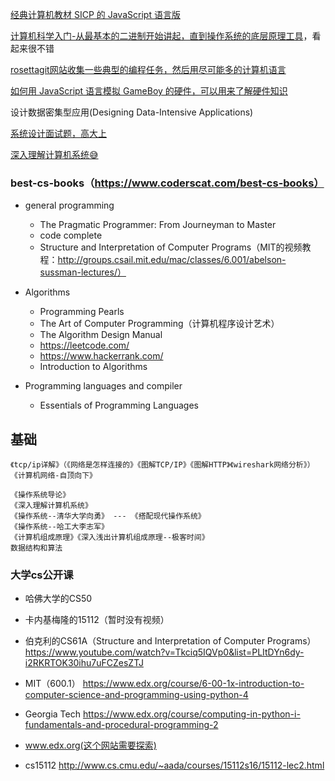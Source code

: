 [经典计算机教材 SICP 的 JavaScript 语言版](https://sicp.comp.nus.edu.sg/)

[计算机科学入门-从最基本的二进制开始讲起，直到操作系统的底层原理工具](https://www.bottomupcs.com/index.xhtml)，看起来很不错

[rosettagit网站收集一些典型的编程任务，然后用尽可能多的计算机语言](https://rosettagit.org/)

[如何用 JavaScript 语言模拟 GameBoy 的硬件，可以用来了解硬件知识](http://imrannazar.com/GameBoy-Emulation-in-JavaScript:-The-CPU)

设计数据密集型应用(Designing Data-Intensive Applications)

[系统设计面试题，高大上](https://www.educative.io/courses/grokking-the-system-design-interview?aff=BYZE)

[深入理解计算机系统😅](https://wdxtub.com/csapp/thin-csapp-0/2016/04/16/)

### best-cs-books（https://www.coderscat.com/best-cs-books）
- general programming
    - The Pragmatic Programmer: From Journeyman to Master
    - code complete
    - Structure and Interpretation of Computer Programs（MIT的视频教程：http://groups.csail.mit.edu/mac/classes/6.001/abelson-sussman-lectures/）

-  Algorithms
    - Programming Pearls
    - The Art of Computer Programming（计算机程序设计艺术）
    - The Algorithm Design Manual
    - https://leetcode.com/
    - https://www.hackerrank.com/
    - Introduction to Algorithms

- Programming languages and compiler
    - Essentials of Programming Languages


## 基础
    
    《tcp/ip详解》（《网络是怎样连接的》《图解TCP/IP》《图解HTTP》《wireshark网络分析》）
    《计算机网络-自顶向下》
   
    《操作系统导论》
    《深入理解计算机系统》
    《操作系统--清华大学向勇》 --- 《搭配现代操作系统》
    《操作系统--哈工大李志军》
    《计算机组成原理》《深入浅出计算机组成原理--极客时间》
    数据结构和算法

### 大学cs公开课
- 哈佛大学的CS50

- 卡内基梅隆的15112（暂时没有视频）

- 伯克利的CS61A（Structure and Interpretation of Computer Programs）
https://www.youtube.com/watch?v=Tkciq5IQVp0&list=PLItDYn6dy-i2RKRTOK30ihu7uFCZesZTJ

- MIT（600.1）
https://www.edx.org/course/6-00-1x-introduction-to-computer-science-and-programming-using-python-4

- Georgia Tech
https://www.edx.org/course/computing-in-python-i-fundamentals-and-procedural-programming-2

- www.edx.org(这个网站需要探索)

- cs15112
http://www.cs.cmu.edu/~aada/courses/15112s16/15112-lec2.html
